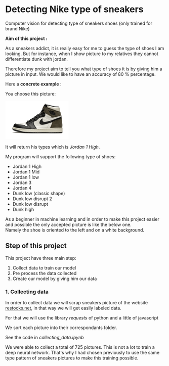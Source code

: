 # Detecting Nike type of sneakers 

Computer vision for detecting type of sneakers shoes (only trained for brand Nike)




**Aim of this project :**

As a sneakers addict, it is really easy for me to guess the type of shoes I am looking.
But for instance, when I show picture to my relatives they cannot differentiate dunk with jordan.
  
Therefore my project aim to tell you what type of shoes it is by giving him a picture in input. We would like to have an accuracy of 80 % percentage.

Here a **concrete example** :  

You choose this picture:

<img src="https://github.com/axelooc59/Detecting-type-of-sneakers-shoes/blob/main/mocha.png" alt="drawing" width="200"/>

It will return his types which is *Jordan 1 High*.

My program will support the following type of shoes:
* Jordan 1 High
* Jordan 1 Mid
* Jordan 1 low
* Jordan 3
* Jordan 4
* Dunk low (classic shape)
* Dunk low disrupt 2
* Dunk low disrupt
* Dunk high

As a beginner in machine learning and in order to make this project easier and possible the only accepted picture is like the below one.   
Namely the shoe is oriented to the left and on a white background.

## Step of this project 
This project have three main step:
1. Collect data to train our model
2. Pre process the data collected
3. Create our model by giving him our data


### 1. Collecting data
In order to collect data we will scrap sneakers picture of the website [restocks.net](https://restocks.net), in that way we will get easily labeled data.
  
For that we will use the library *requests* of python and a little of javascript

We sort each picture into their correspondants folder.

See the code in *collecting_data.ipynb*

We were able to collect a total of 725 pictures. This is not a lot to train a deep neural network. That's why I had chosen previously to use the same type pattern of sneakers pictures to make this training possible.
